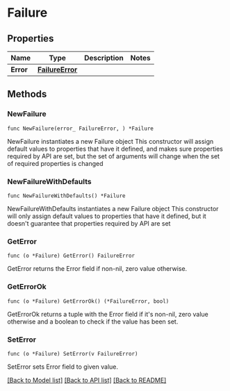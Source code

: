 # Failure

## Properties

Name | Type | Description | Notes
------------ | ------------- | ------------- | -------------
**Error** | [**FailureError**](FailureError.md) |  | 

## Methods

### NewFailure

`func NewFailure(error_ FailureError, ) *Failure`

NewFailure instantiates a new Failure object
This constructor will assign default values to properties that have it defined,
and makes sure properties required by API are set, but the set of arguments
will change when the set of required properties is changed

### NewFailureWithDefaults

`func NewFailureWithDefaults() *Failure`

NewFailureWithDefaults instantiates a new Failure object
This constructor will only assign default values to properties that have it defined,
but it doesn't guarantee that properties required by API are set

### GetError

`func (o *Failure) GetError() FailureError`

GetError returns the Error field if non-nil, zero value otherwise.

### GetErrorOk

`func (o *Failure) GetErrorOk() (*FailureError, bool)`

GetErrorOk returns a tuple with the Error field if it's non-nil, zero value otherwise
and a boolean to check if the value has been set.

### SetError

`func (o *Failure) SetError(v FailureError)`

SetError sets Error field to given value.



[[Back to Model list]](../README.md#documentation-for-models) [[Back to API list]](../README.md#documentation-for-api-endpoints) [[Back to README]](../README.md)


